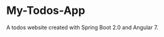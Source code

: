 # My-Todos-App
A todos website created with Spring Boot 2.0 and Angular 7.

<a href="My-Todos-App/screeshots/Screen Shot 2019-02-13 at 12.35.44 AM.png"></a>
